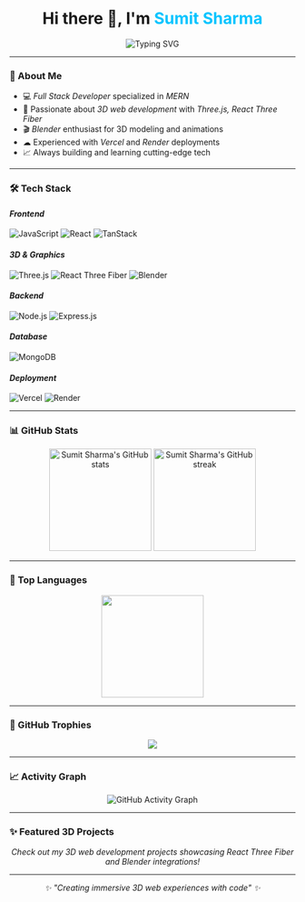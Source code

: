 <!-- Profile Header -->
<h1 align="center">
  Hi there 👋, I'm <span style="color:#00C4FF;">Sumit Sharma</span>
</h1>

<p align="center">
  <img src="https://readme-typing-svg.demolab.com?font=Fira+Code&weight=500&size=25&pause=1000&color=00C4FF&center=true&vCenter=true&width=500&lines=Full+Stack+Developer;MERN+Stack+Specialist;3D+Web+Developer;React+%7C+Three.js+%7C+Blender;Always+learning+new+things+🚀" alt="Typing SVG" />
</p>

---

### 🚀 About Me
- 💻 *Full Stack Developer* specialized in *MERN*
- 🎨 Passionate about *3D web development* with *Three.js, React Three Fiber*
- 🎬 *Blender* enthusiast for 3D modeling and animations
- ☁ Experienced with *Vercel* and *Render* deployments
- 📈 Always building and learning cutting-edge tech

---

### 🛠 Tech Stack

#### *Frontend*
![JavaScript](https://img.shields.io/badge/JavaScript-F7DF1E?style=for-the-badge&logo=javascript&logoColor=black)
![React](https://img.shields.io/badge/React-20232A?style=for-the-badge&logo=react&logoColor=61DAFB)
![TanStack](https://img.shields.io/badge/TanStack-FF4154?style=for-the-badge&logo=reactquery&logoColor=white)

#### *3D & Graphics*
![Three.js](https://img.shields.io/badge/Three.js-000000?style=for-the-badge&logo=three.js&logoColor=white)
![React Three Fiber](https://img.shields.io/badge/React%20Three%20Fiber-20232A?style=for-the-badge&logo=react&logoColor=61DAFB)
![Blender](https://img.shields.io/badge/Blender-F5792A?style=for-the-badge&logo=blender&logoColor=white)

#### *Backend*
![Node.js](https://img.shields.io/badge/Node.js-339933?style=for-the-badge&logo=node.js&logoColor=white)
![Express.js](https://img.shields.io/badge/Express.js-000000?style=for-the-badge&logo=express&logoColor=white)

#### *Database*
![MongoDB](https://img.shields.io/badge/MongoDB-47A248?style=for-the-badge&logo=mongodb&logoColor=white)

#### *Deployment*
![Vercel](https://img.shields.io/badge/Vercel-000000?style=for-the-badge&logo=vercel&logoColor=white)
![Render](https://img.shields.io/badge/Render-46E3B7?style=for-the-badge&logo=render&logoColor=white)

---

### 📊 GitHub Stats
<p align="center">
  <img height="180em" src="https://github-readme-stats.vercel.app/api?username=Sumit7521&show_icons=true&theme=radical&count_private=true" alt="Sumit Sharma's GitHub stats" />
  <img height="180em" src="https://github-readme-streak-stats.herokuapp.com/?user=Sumit7521&theme=radical" alt="Sumit Sharma's GitHub streak" />
</p>

---

### 🌟 Top Languages
<p align="center">
  <img height="180em" src="https://github-readme-stats.vercel.app/api/top-langs/?username=Sumit7521&layout=compact&theme=radical&langs_count=8" />
</p>

---

### 🎯 GitHub Trophies
<p align="center">
  <img src="https://github-profile-trophy.vercel.app/?username=Sumit7521&theme=radical&no-frame=true&row=1&column=7&margin-w=15&margin-h=15&no-bg=true" />
</p>

---

### 📈 Activity Graph
<p align="center">
  <img src="https://github-readme-activity-graph.vercel.app/graph?username=Sumit7521&bg_color=0d1117&color=00C4FF&line=00C4FF&point=FFFFFF&area=true&hide_border=true" alt="GitHub Activity Graph" />
</p>

---

### ✨ Featured 3D Projects
<p align="center">
  <i>Check out my 3D web development projects showcasing React Three Fiber and Blender integrations!</i>
</p>

---

<p align="center">
  <i>✨ "Creating immersive 3D web experiences with code" ✨</i>
</p>
